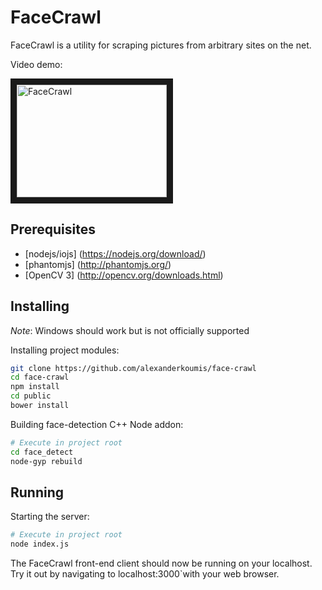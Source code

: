 # FaceCrawl

FaceCrawl is a utility for scraping pictures from arbitrary sites on the net.

Video demo:

<a href="http://www.youtube.com/watch?feature=player_embedded&v=sMge1GxvCYk
" target="_blank"><img src="http://img.youtube.com/vi/sMge1GxvCYk/0.jpg" 
alt="FaceCrawl" width="240" height="180" border="10" /></a>

## Prerequisites

  * [nodejs/iojs] (https://nodejs.org/download/)
  * [phantomjs] (http://phantomjs.org/)
  * [OpenCV 3] (http://opencv.org/downloads.html)

## Installing

_Note_: Windows should work but is not officially supported

Installing project modules:

```bash
git clone https://github.com/alexanderkoumis/face-crawl
cd face-crawl
npm install
cd public
bower install
```

Building face-detection C++ Node addon:

```bash
# Execute in project root
cd face_detect
node-gyp rebuild
```

## Running

Starting the server:

```bash
# Execute in project root
node index.js
```

The FaceCrawl front-end client should now be running on your localhost. Try it out by navigating to localhost:3000`with your web browser.
